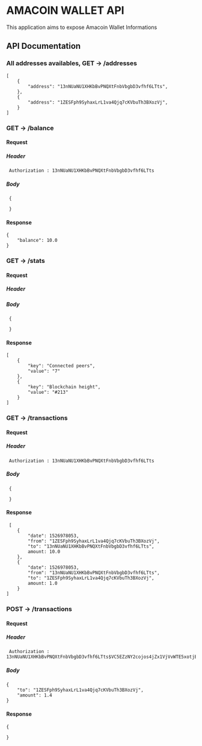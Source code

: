 # AMACOIN WALLET API

This application aims to expose Amacoin Wallet Informations

## API Documentation

### All addresses availables, GET -> /addresses

    [
	    {
	        "address": "13nNUaNU1XHKbBvPNQXtFnbVbgbD3vfhf6LTts",
	    },
	    {
	        "address": "1ZESFph9SyhaxLrL1va4Qjq7cKVbuTh3BXozVj",
	    }
	]

### GET -> /balance

#### Request

##### Header

     Authorization : 13nNUaNU1XHKbBvPNQXtFnbVbgbD3vfhf6LTts

##### Body

     {

     }

#### Response

    {
        "balance": 10.0
    }

### GET -> /stats

#### Request

##### Header

     

##### Body

     {

     }

#### Response

    [
        {
            "key": "Connected peers",
            "value": "7"
        },
        {
            "key": "Blockchain height",
            "value": "#213"
        }
    ]


### GET -> /transactions

#### Request

##### Header

     Authorization : 13nNUaNU1XHKbBvPNQXtFnbVbgbD3vfhf6LTts

##### Body

     {

     }

#### Response

     [
	    {
            "date": 1526978053,
            "from": "1ZESFph9SyhaxLrL1va4Qjq7cKVbuTh3BXozVj",
            "to": "13nNUaNU1XHKbBvPNQXtFnbVbgbD3vfhf6LTts",
            amount: 10.0
        },
	    {
            "date": 1526978053,
            "from": "13nNUaNU1XHKbBvPNQXtFnbVbgbD3vfhf6LTts",
            "to": "1ZESFph9SyhaxLrL1va4Qjq7cKVbuTh3BXozVj",
            amount: 1.0
        }
	]
    
### POST -> /transactions

#### Request


##### Header

     Authorization : 13nNUaNU1XHKbBvPNQXtFnbVbgbD3vfhf6LTts$VC5EZzNY2cojos4jZx1VjVvWTE5xotjEN76ScX8F5FsTgymBoV3o1xmV

##### Body

    {
    	"to": "1ZESFph9SyhaxLrL1va4Qjq7cKVbuTh3BXozVj",
    	"amount": 1.4
    }

#### Response

    {

    }

   
